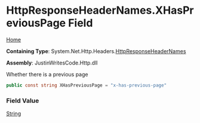 # HttpResponseHeaderNames\.XHasPreviousPage Field

[Home](../../../../README.md)

**Containing Type**: System\.Net\.Http\.Headers\.[HttpResponseHeaderNames](../README.md)

**Assembly**: JustinWritesCode\.Http\.dll

  
Whether there is a previous page

```csharp
public const string XHasPreviousPage = "x-has-previous-page"
```

### Field Value

[String](https://docs.microsoft.com/en-us/dotnet/api/system.string)

